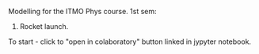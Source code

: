 Modelling for the ITMO Phys course.
1st sem:
1. Rocket launch.

To start - click to "open in colaboratory" button linked in jypyter notebook.
